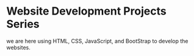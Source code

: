 # Website Development Projects Series
we are here using HTML, CSS, JavaScript, and BootStrap to develop the websites.
